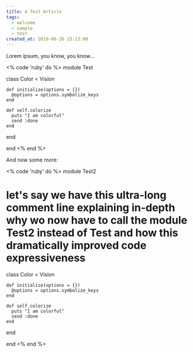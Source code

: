 ```yaml
---
title: A Test Article
tags:
  - welcome
  - sample
  - test
created_at: 2010-06-26 23:13:00
---
```


Lorem ipsum, you know, you know...

<% code 'ruby' do %>
module Test

  class Color < Vision

    def initialize(options = {})
      @options = options.symbolize_keys
    end

    def self.colorize
      puts "I am colorful"
      send :done
    end

  end

end
<% end %>

And now some more:

<% code 'ruby' do %>
module Test2

  # let's say we have this ultra-long comment line explaining in-depth why wo now have to call the module Test2 instead of Test and how this dramatically improved code expressiveness
  class Color < Vision

    def initialize(options = {})
      @options = options.symbolize_keys
    end

    def self.colorize
      puts "I am colorful"
      send :done
    end

  end

end
<% end %>
